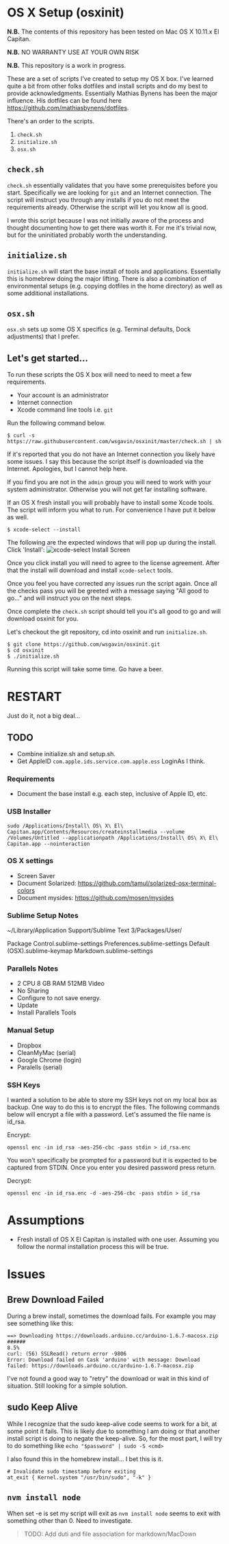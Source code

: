# OS X Setup (osxinit)

**N.B.** The contents of this repository has been tested on Mac OS X 10.11.x El Capitan.

**N.B.** NO WARRANTY USE AT YOUR OWN RISK

**N.B.** This repository is a work in progress.

These are a set of scripts I've created to setup my OS X box. I've learned quite a bit from other folks dotfiles and install scripts and do my best to provide acknowledgments. Essentially Mathias Bynens has been the major influence. His dotfiles can be found here https://github.com/mathiasbynens/dotfiles.

There's an order to the scripts.

1. `check.sh`
2. `initialize.sh`
3. `osx.sh`

## `check.sh`

`check.sh` essentially validates that you have some prerequisites before you start. Specifically we are looking for `git` and an Internet connection. The script will instruct you through any installs if you do not meet the requirements already. Otherwise the script will let you know all is good.

I wrote this script because I was not initially aware of the process and thought documenting how to get there was worth it. For me it's trivial now, but for the uninitiated probably worth the understanding.

## `initialize.sh`

`initialize.sh` will start the base install of tools and applications. Essentially this is homebrew doing the major lifting. There is also a combination of environmental setups (e.g. copying dotfiles in the home directory) as well as some additional installations.

## `osx.sh`

`osx.sh` sets up some OS X specifics (e.g. Terminal defaults, Dock adjustments) that I prefer.

## Let's get started...

To run these scripts the OS X box will need to need to meet a few requirements.

- Your account is an administrator
- Internet connection
- Xcode command line tools i.e. `git`

Run the following command below.

    $ curl -s https://raw.githubusercontent.com/wsgavin/osxinit/master/check.sh | sh

If it's reported that you do not have an Internet connection you likely have some issues. I say this because the script itself is downloaded via the Internet. Apologies, but I cannot help here.

If you find you are not in the `admin` group you will need to work with your system administrator. Otherwise you will not get far installing software.

If an OS X fresh install you will probably have to install some Xcode tools. The script will inform you what to run. For convenience I have put it below as well.

    $ xcode-select --install

The following are the expected windows that will pop up during the install.
Click 'Install':
![xcode-select Install Screen](./images/xcode-select.install.png)

Once you click install you will need to agree to the license agreement. After that the install will download and install `xcode-select` tools.

Once you feel you have corrected any issues run the script again. Once all the checks pass you will be greeted with a message saying "All good to go..." and will instruct you on the next steps.

Once complete the `check.sh` script should tell you it's all good to go and will download osxinit for you.

Let's checkout the git repository, cd into osxinit and run `initialize.sh`.

    $ git clone https://github.com/wsgavin/osxinit.git
    $ cd osxinit
    $ ./initialize.sh

Running this script will take some time. Go have a beer.

# RESTART

Just do it, not a big deal...

## TODO

- Combine initialize.sh and setup.sh.
- Get AppleID `com.apple.ids.service.com.apple.ess` LoginAs I think.

### Requirements

- Document the base install e.g. each step, inclusive of Apple ID, etc.

### USB Installer

    sudo /Applications/Install\ OS\ X\ El\ Capitan.app/Contents/Resources/createinstallmedia --volume /Volumes/Untitled --applicationpath /Applications/Install\ OS\ X\ El\ Capitan.app --nointeraction


### OS X settings

- Screen Saver
- Document Solarized: https://github.com/tamul/solarized-osx-terminal-colors
- Document mysides: https://github.com/mosen/mysides

### Sublime Setup Notes

~/Library/Application Support/Sublime Text 3/Packages/User/

Package Control.sublime-settings
Preferences.sublime-settings
Default (OSX).sublime-keymap
Markdown.sublime-settings

### Parallels Notes

- 2 CPU 8 GB RAM 512MB Video
- No Sharing
- Configure to not save energy.
- Update
- Install Parallels Tools

### Manual Setup

- Dropbox
- CleanMyMac (serial)
- Google Chrome (login)
- Paralells (serial)

### SSH Keys

I wanted a solution to be able to store my SSH keys not on my local box as backup. One way to do this is to encrypt the files. The following commands below will encrypt a file with a password. Let's assumed the file name is id_rsa.

Encrypt:

    openssl enc -in id_rsa -aes-256-cbc -pass stdin > id_rsa.enc

You won't specifically be prompted for a password but it is expected to be captured from STDIN. Once you enter you desired password press return.

Decrypt:

    openssl enc -in id_rsa.enc -d -aes-256-cbc -pass stdin > id_rsa

# Assumptions

- Fresh install of OS X El Capitan is installed with one user. Assuming you follow the normal installation process this will be true.

# Issues

## Brew Download Failed

During a brew install, sometimes the download fails. For example you may see something like this:

    ==> Downloading https://downloads.arduino.cc/arduino-1.6.7-macosx.zip
    ######                                                                     8.5%
    curl: (56) SSLRead() return error -9806
    Error: Download failed on Cask 'arduino' with message: Download failed: https://downloads.arduino.cc/arduino-1.6.7-macosx.zip

I've not found a good way to "retry" the download or wait in this kind of situation. Still looking for a simple solution.

## sudo Keep Alive

While I recognize that the sudo keep-alive code seems to work for a bit, at some point it fails. This is likely due to something I am doing or that another install script is doing to negate the keep-alive. So, for the most part, I will try to do something like `echo "$password" | sudo -S <cmd>`

I also found this in the homebrew install... I bet this is it.

    # Invalidate sudo timestamp before exiting
    at_exit { Kernel.system "/usr/bin/sudo", "-k" }

## `nvm install node`

When set -e is set my script will exit as `nvm install node` seems to exit with something other than 0.  Need to investigate.



> TODO: Add duti and file association for markdown/MacDown

